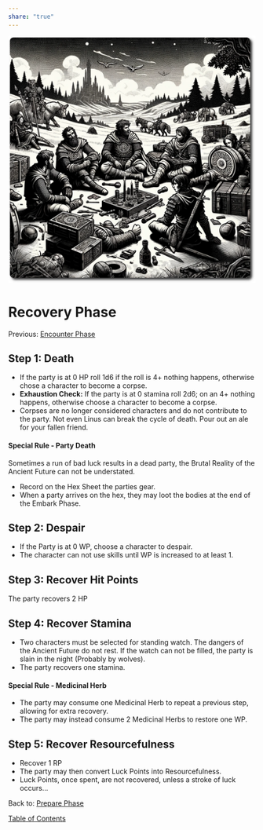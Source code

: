 ```yaml
---
share: "true"
---
```


![recover-phase](./recover-phase.png)    
    
# Recovery Phase    
Previous: [Encounter Phase](./Encounter-Phase.html)    
    
## Step 1: Death    
    
- If the party is at 0 HP roll 1d6 if the roll is 4+ nothing happens, otherwise chose a character to become a corpse.    
- **Exhaustion Check:** If the party is at 0 stamina roll 2d6; on an 4+ nothing happens, otherwise choose a character to become a corpse.    
- Corpses are no longer considered characters and do not contribute to the party. Not even Linus can break the cycle of death. Pour out an ale for your fallen friend.    

#### Special Rule - Party Death

Sometimes a run of bad luck results in a dead party, the Brutal Reality of the Ancient Future can not be understated. 
- Record on the Hex Sheet the parties gear. 
- When a party arrives on the hex, they may loot the bodies at the end of the Embark Phase.

## Step 2: Despair    
    
- If the Party is at 0 WP, choose a character to despair.    
- The character can not use skills until WP is increased to at least 1.    
    
## Step 3: Recover Hit Points    
    
The party recovers 2 HP    
    
## Step 4: Recover Stamina    
    
- Two characters must be selected for standing watch. The dangers of the Ancient Future do not rest. If the watch can not be filled, the party is slain in the night (Probably by wolves).
- The party recovers one stamina.    

#### Special Rule - Medicinal Herb

- The party may consume one Medicinal Herb to repeat a previous step, allowing for extra recovery. 
- The party may instead consume 2 Medicinal Herbs to restore one WP.

## Step 5: Recover Resourcefulness    
    
- Recover 1 RP    
- The party may then convert Luck Points into Resourcefulness.    
- Luck Points, once spent, are not recovered, unless a stroke of luck occurs...    
    
Back to: [Prepare Phase](./Prepare-Phase.html)    
    
[Table of Contents](./Table-of-Contents.html)